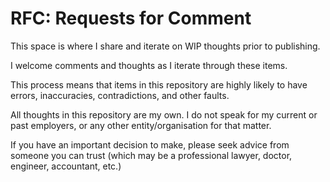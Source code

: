 # RFC: Requests for Comment
This space is where I share and iterate on WIP thoughts prior to publishing.

I welcome comments and thoughts as I iterate through these items.

This process means that items in this repository are highly likely to have errors, inaccuracies, contradictions, and other faults.

All thoughts in this repository are my own. I do not speak for my current or past employers, or any other entity/organisation for that matter.

If you have an important decision to make, please seek advice from someone you can trust (which may be a professional lawyer, doctor, engineer, accountant, etc.)